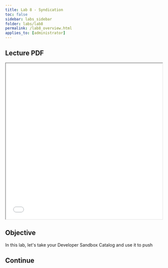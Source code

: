 ```yaml
---
title: Lab 8 - Syndication
toc: false
sidebar: labs_sidebar
folder: labs/lab8
permalink: /lab8_overview.html
applies_to: [administrator]
---
```


## Lecture PDF

 <iframe style="overflow:hidden;height:500;width:100%" height="500" width="100%" src="/assets/lectures/Lecture-Syndication.pdf"> </iframe>

## Objective

In this lab, let's take your Developer Sandbox Catalog and use it to push 

## Continue

 